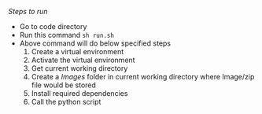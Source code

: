 
*Steps to run*

* Go to code directory
* Run this command 
```sh run.sh```
* Above command will do below specified steps
    1. Create a virtual environment
    2. Activate the virtual environment 
    3. Get current working directory
    4. Create a *Images* folder in current working directory where Image/zip file would be stored
    5. Install required dependencies
    6. Call the python script

